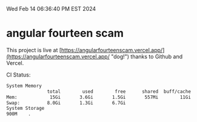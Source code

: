 Wed Feb 14 06:36:40 PM EST 2024

# angular fourteen scam


This project is live at [https://angularfourteenscam.vercel.app/](https://angularfourteenscam.vercel.app/ "dog!") thanks to Github and Vercel.

CI Status: 

```bash
System Memory
               total        used        free      shared  buff/cache   available
Mem:            15Gi       3.6Gi       1.5Gi       557Mi        11Gi        11Gi
Swap:          8.0Gi       1.3Gi       6.7Gi
System Storage
900M	.
```
```bash
